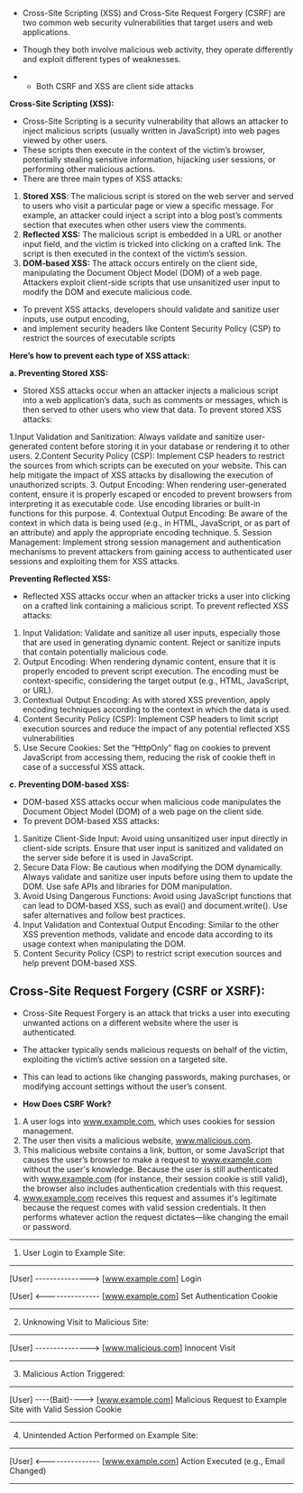 - Cross-Site Scripting (XSS) and Cross-Site Request Forgery (CSRF) are two common web security vulnerabilities that target users and web applications.
- Though they both involve malicious web activity, they operate differently and exploit different types of weaknesses.

- - Both CSRF and XSS are client side attacks
 
**Cross-Site Scripting (XSS):**
- Cross-Site Scripting is a security vulnerability that allows an attacker to inject malicious scripts (usually written in JavaScript) into web pages viewed by other users.
- These scripts then execute in the context of the victim’s browser, potentially stealing sensitive information, hijacking user sessions, or performing other malicious actions.
- There are three main types of XSS attacks:

1) **Stored XSS**: The malicious script is stored on the web server and served to users who visit a particular page or view a specific message.
   For example, an attacker could inject a script into a blog post’s comments section that executes when other users view the comments.
2) **Reflected XSS:** The malicious script is embedded in a URL or another input field, and the victim is tricked into clicking on a crafted link.
 The script is then executed in the context of the victim’s session.
3) **DOM-based XSS:** The attack occurs entirely on the client side, manipulating the Document Object Model (DOM) of a web page.
 Attackers exploit client-side scripts that use unsanitized user input to modify the DOM and execute malicious code.

 - To prevent XSS attacks, developers should validate and sanitize user inputs, use output encoding,
 - and implement security headers like Content Security Policy (CSP) to restrict the sources of executable scripts


**Here’s how to prevent each type of XSS attack:**

**a. Preventing Stored XSS:**
- Stored XSS attacks occur when an attacker injects a malicious script into a web application’s data, such as comments or messages, which is then served to other users who view that data. To prevent stored XSS attacks:

1.Input Validation and Sanitization: Always validate and sanitize user-generated content before storing it in your database or rendering it to other users.
2.Content Security Policy (CSP): Implement CSP headers to restrict the sources from which scripts can be executed on your website. This can help mitigate the impact of XSS attacks by disallowing the execution of unauthorized scripts.
3. Output Encoding: When rendering user-generated content, ensure it is properly escaped or encoded to prevent browsers from interpreting it as executable code. Use encoding libraries or built-in functions for this purpose.
4. Contextual Output Encoding: Be aware of the context in which data is being used (e.g., in HTML, JavaScript, or as part of an attribute) and apply the appropriate encoding technique.
5. Session Management: Implement strong session management and authentication mechanisms to prevent attackers from gaining access to authenticated user sessions and exploiting them for XSS attacks.

**Preventing Reflected XSS:**
- Reflected XSS attacks occur when an attacker tricks a user into clicking on a crafted link containing a malicious script. To prevent reflected XSS attacks:


1. Input Validation: Validate and sanitize all user inputs, especially those that are used in generating dynamic content. Reject or sanitize inputs that contain potentially malicious code.
2. Output Encoding: When rendering dynamic content, ensure that it is properly encoded to prevent script execution. The encoding must be context-specific, considering the target output (e.g., HTML, JavaScript, or URL).
3. Contextual Output Encoding: As with stored XSS prevention, apply encoding techniques according to the context in which the data is used.
4. Content Security Policy (CSP): Implement CSP headers to limit script execution sources and reduce the impact of any potential reflected XSS vulnerabilities
5. Use Secure Cookies: Set the “HttpOnly” flag on cookies to prevent JavaScript from accessing them, reducing the risk of cookie theft in case of a successful XSS attack.

**c. Preventing DOM-based XSS:**

- DOM-based XSS attacks occur when malicious code manipulates the Document Object Model (DOM) of a web page on the client side.
- To prevent DOM-based XSS attacks:

1. Sanitize Client-Side Input: Avoid using unsanitized user input directly in client-side scripts. Ensure that user input is sanitized and validated on the server side before it is used in JavaScript.
2. Secure Data Flow: Be cautious when modifying the DOM dynamically. Always validate and sanitize user inputs before using them to update the DOM. Use safe APIs and libraries for DOM manipulation.
3. Avoid Using Dangerous Functions: Avoid using JavaScript functions that can lead to DOM-based XSS, such as eval() and document.write(). Use safer alternatives and follow best practices.
4. Input Validation and Contextual Output Encoding: Similar to the other XSS prevention methods, validate and encode data according to its usage context when manipulating the DOM.
5. Content Security Policy (CSP) to restrict script execution sources and help prevent DOM-based XSS.

## Cross-Site Request Forgery (CSRF or XSRF):

- Cross-Site Request Forgery is an attack that tricks a user into executing unwanted actions on a different website where the user is authenticated.
- The attacker typically sends malicious requests on behalf of the victim, exploiting the victim’s active session on a targeted site.
- This can lead to actions like changing passwords, making purchases, or modifying account settings without the user’s consent.

- **How Does CSRF Work?**

1. A user logs into www.example.com, which uses cookies for session management.
2. The user then visits a malicious website, www.malicious.com.
3. This malicious website contains a link, button, or some JavaScript that causes the user’s browser to make a request to www.example.com without the user's knowledge. Because the user is still authenticated with www.example.com (for instance, their session cookie is still valid), the browser also includes authentication credentials with this request.
4. www.example.com receives this request and assumes it's legitimate because the request comes with valid session credentials. It then performs whatever action the request dictates—like changing the email or password.


--------------------------------------------------------------
1. User Login to Example Site:
--------------------------------------------------------------
[User]  --------------->  [www.example.com]
              Login
              
[User]  <---------------  [www.example.com]
            Set Authentication Cookie

--------------------------------------------------------------
2. Unknowing Visit to Malicious Site:
--------------------------------------------------------------
[User]  --------------->  [www.malicious.com]
            Innocent Visit

--------------------------------------------------------------
3. Malicious Action Triggered:
--------------------------------------------------------------
[User]  ----(Bait)---->  [www.example.com]
       Malicious Request to Example Site with Valid Session Cookie

--------------------------------------------------------------
4. Unintended Action Performed on Example Site:
--------------------------------------------------------------
[User]  <---------------  [www.example.com]
        Action Executed (e.g., Email Changed)

--------------------------------------------------------------


